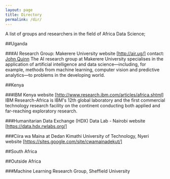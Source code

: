 ```yaml
---
layout: page
title: Directory
permalink: /dir/
---
```


A list of groups and researchers in the field of Africa Data Science;

##Uganda

###AI Research Group: Makerere University
website [http://air.ug/]
contact: [John Quinn](jquinn@cit.ac.ug)
The AI research group at Makerere University specialises in the application of artificial intelligence and data science—including, for example, methods from machine learning, computer vision and predictive analytics—to problems in the developing world.

##Kenya

###IBM Kenya
website [http://www.research.ibm.com/articles/africa.shtml]
IBM Research-Africa is IBM's 12th global laboratory and the first commercial technology research facility on the continent conducting both applied and far-reaching exploratory research. 

###Humanitarian Data Exchange (HDX) Data Lab - Nairobi
website [https://data.hdx.rwlabs.org/]

###Ciira wa Maina at Dedan Kimathi University of Technology, Nyeri
website [https://sites.google.com/site/cwamainadekut/]

##South Africa

##Outside Africa

###Machine Learning Research Group, Sheffield University
